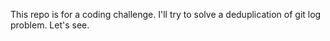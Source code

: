 This repo is for a coding challenge. I'll try to solve a deduplication of git log problem. Let's see.
